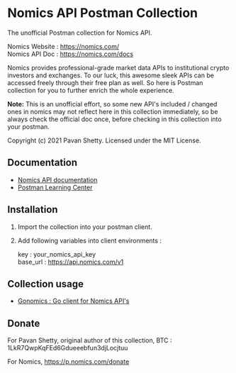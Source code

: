 # Nomics API Postman Collection

The unofficial Postman collection for Nomics API.  

Nomics Website : https://nomics.com/  
Nomics API Doc : https://nomics.com/docs

Nomics provides professional-grade market data APIs to institutional crypto investors and exchanges. To our luck, this awesome sleek APIs can be accessed freely through their free plan as well. So here is Postman collection for you to further enrich the whole experience.

**Note:** This is an unofficial effort, so some new API's included / changed ones in nomics may not reflect here in this collection immediately, so be always check the official doc once, before checking in this collection into your postman.

Copyright (c) 2021 Pavan Shetty. Licensed under the MIT License.

## Documentation

- [Nomics API documentation](https://nomics.com/docs)
- [Postman Learning Center](https://learning.postman.com/docs/getting-started/introduction/)

## Installation

1. Import the collection into your postman client.
2. Add following variables into client environments :
   
   key : your_nomics_api_key  
   base_url : https://api.nomics.com/v1

## Collection usage

- [Gonomics : Go client for Nomics API's](https://github.com/milkywaybrain/gonomics)

## Donate

For Pavan Shetty, original author of this collection, BTC : 1LkR7QwpKqFEd6Gdueeebfun3djLocjtuu

For Nomics, https://p.nomics.com/donate 
